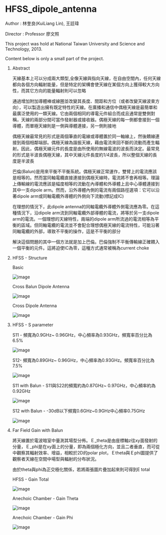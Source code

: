 # HFSS_dipole_antenna

Author : 林奎良(KuiLiang Lin), 王廷瑋

Director : Professor 廖文照 

This project was hold at National Taiwan University and Science and Technology, 2013.

Content below is only a small part of the project.

1. Abstract

   天線基本上可以分成兩大類型,全像天線與指向天線，在自由空間內，任何天線都向各個方向輻射能量，但是特定的架構會使天線在某個方向上獲得較大方向性，而其它方向的能量輻射則可以忽略
   
   通過增加附加導體棒或線圈並改變其長度、間距和方位（或者改變天線波束方向），可以製造出擁有既定特性的天線。在廣播和通信中偶極天線是最簡單和最廣泛使用的一類天線。它由兩個相同的導電元件組合而成且通常是雙側對稱，天線的兩部分間可當作發射器或接收器。偶極天線的每一側都會接到一個導體，而單極天線則是一側與導體連接，另一側則接地
   
   偶極天線最常見的形式是兩個筆直的電線或導體置於同一軸線上，然後饋線連接到兩個相鄰端部。偶極天線為諧振天線，藉由電流來回不斷的流動而產生輻射。因此，偶極天線元件的長度是由所使用的無線電波的波長而決定。最常見的形式是半波長偶極天線，其中天線元件長度約1/4波長，所以整個天線的長度是半波長
   
   巴倫(Balun)是用來平衡不平衡系統。偶極天線正常運作，雙臂上的電流應該是相等的。然而當同軸電纜直接連接到偶極天線時，電流將不會再相等。理論上傳輸線的電流應該是幅度相等的流動在內導體和外導體上且中心導體連接到其中一支dipole arm。然而，沿外導體內側的電流有兩個路徑選項：它可以沿著dipole arm或同軸電纜外導體的外側向下流動(標記成IC)
   
   在理想的情況下，此dipole antenna的同軸電纜外導體外側電流應為零。在這種情況下，沿dipole arm流到同軸電纜外部導體的電流，將等於另一支dipole arm的電流。一個理想的天線特性，兩端的dipole arm所流過的電流相等為平衡的區域。但同軸電纜的電流並不會配合理想偶極天線的電流特性，可能沿著同軸電纜的外部，導致不平衡的操作，這是不平衡的部分
   
   解決這個問題的其中一個方法就是加上巴倫。巴倫強制不平衡傳輸線正確饋入一個平衡的元件。這將迫使IC為零，這種方式通常被稱為current choke

2. HFSS - Structure
   
   Basic

   ![image](https://github.com/KuiLiangLin/HFSS_dipole_antenna/blob/master/HFSS_structure_1.jpg)
   
   Cross Balun Dipole Antenna
   
   ![image](https://github.com/KuiLiangLin/HFSS_dipole_antenna/blob/master/HFSS_structure_2.jpg)
   
   Cross Dipole Antenna

   ![image](https://github.com/KuiLiangLin/HFSS_dipole_antenna/blob/master/HFSS_structure_3.jpg)
   
3. HFSS - S parameter

   S11 - 頻寬為0.9GHz~ 0.96GHz，中心頻率為0.93GHz，頻寬率百分比為6.5%
   
   ![image](https://github.com/KuiLiangLin/HFSS_dipole_antenna/blob/master/S11.jpg)
    
   S12- 頻寬為0.89GHz~ 0.96GHz，中心頻率為0.93GHz。頻寬率百分比為7.5%
   
   ![image](https://github.com/KuiLiangLin/HFSS_dipole_antenna/blob/master/S12.jpg)

   S11 with Balun - S11與S22的頻寬約為0.87GHz~ 0.97GHz，中心頻率約為0.92GHz
   
   ![image](https://github.com/KuiLiangLin/HFSS_dipole_antenna/blob/master/B_S11.jpg)
   
   S12 with Balun - -30dB以下頻寬0.6GHz~0.9GHz中心頻率0.75GHz
   
   ![image](https://github.com/KuiLiangLin/HFSS_dipole_antenna/blob/master/B_S12.jpg)
   
4. Far Field Gain with Balun
   
   將天線置於電波暗室中量測其場型分佈。Ｅ_theta是由座標軸z往xy面發射的分量，Ｅ_phi是在xy面上的分量，即為兩個極化方向，並且二者垂直，而可從中觀察其輻射效率、增益，相較於2D的polar plot，Ｅtheta與Ｅphi圖提供了觀察者天線在空間中場型與輻射的分布狀況。
   
   由於theta與phi為正交極化關係，若將兩張圖片疊加起來則可得到E total
   
   HFSS - Gain Total
   
   ![image](https://github.com/KuiLiangLin/HFSS_dipole_antenna/blob/master/HFSS_B_gain_total.jpg)
   
   Anechoic Chamber - Gain Theta
   
   ![image](https://github.com/KuiLiangLin/HFSS_dipole_antenna/blob/master/chamber_E_theta.jpg)
   
   Anechoic Chamber - Gain Phi
   
   ![image](https://github.com/KuiLiangLin/HFSS_dipole_antenna/blob/master/chamber_E_phi.jpg)
   




















